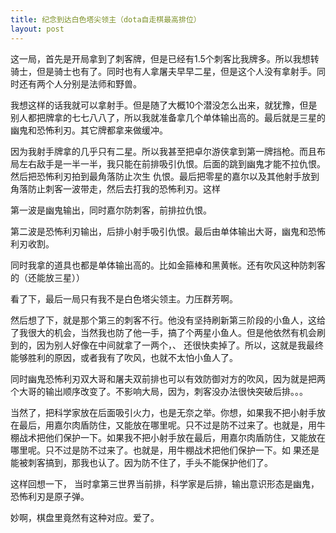 ```yaml
---
title: 纪念到达白色塔尖领主（dota自走棋最高排位）
layout: post
---
```

这一局，首先是开局拿到了刺客牌，但是已经有1.5个刺客比我牌多。所以我想转骑士，但是骑士也有了。同时也有人拿屠夫早早二星，但是这个人没有拿射手。同时还有两个人分别是法师和野兽。

我想这样的话我就可以拿射手。但是随了大概10个潜没怎么出来，就犹豫，但是别人都把牌拿的七七八八了，所以我就准备拿几个单体输出高的。最后就是三星的幽鬼和恐怖利刃。其它牌都拿来做缓冲。

因为我射手牌拿的几乎只有二星。所以我甚至把卓尔游侠拿到第一牌挡枪。而且布局左右敌手是一半一半，我只能在前排吸引仇恨。后面的跳到幽鬼才能不拉仇恨。然后把恐怖利刃拍到最角落防止次生
仇恨。最后把零星的嘉尔以及其他射手放到角落防止刺客一波带走，然后去打我的恐怖利刃。这样

第一波是幽鬼输出，同时嘉尔防刺客，前排拉仇恨。

第二波是恐怖利刃输出，后排小射手吸引仇恨。最后由单体输出大哥，幽鬼和恐怖利刃收割。

同时我拿的道具也都是单体输出高的。比如金箍棒和黑黄帐。还有吹风这种防刺客的（还能放三星））

看了下，最后一局只有我不是白色塔尖领主。力压群芳啊。

然后想了下，就是那个第三的刺客不行。他没有坚持刷新第三阶段的小鱼人，这给了我很大的机会，当然我也防了他一手，搞了个两星小鱼人。但是他依然有机会刷到的，因为别人好像在中间就拿了一两个，、
还很快卖掉了。所以，这就是我最终能够胜利的原因，或者我有了吹风，也就不太怕小鱼人了。

同时幽鬼恐怖利刃双大哥和屠夫双前排也可以有效防御对方的吹风，因为就是把两个大哥的输出顺序改变了。不影响大局，因为，刺客没办法很快突破后排。。。

当然了，把科学家放在后面吸引火力，也是无奈之举。你想，如果我不把小射手放在最后，用嘉尔肉盾防住，又能放在哪里呢。只不过是防不过来了。也就是，用牛棚战术把他们保护一下。如果我不把小射手放在最后，用嘉尔肉盾防住，又能放在哪里呢。只不过是防不过来了。也就是，用牛棚战术把他们保护一下。如
果还是能被刺客搞到，那我也认了。因为防不住了，手头不能保护他们了。

这样回想一下， 当时拿第三世界当前排，科学家是后排，输出意识形态是幽鬼，恐怖利刃是原子弹。

妙啊，棋盘里竟然有这种对应。爱了。